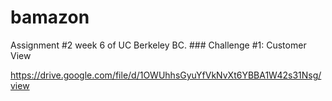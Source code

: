 # bamazon
Assignment #2 week 6 of UC Berkeley BC. ### Challenge #1: Customer View

https://drive.google.com/file/d/1OWUhhsGyuYfVkNvXt6YBBA1W42s31Nsg/view
